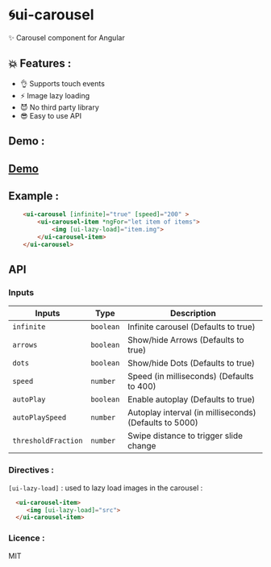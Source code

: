 ﻿# 🌀ui-carousel 

✨  Carousel component for Angular

## 💥 Features :
- 👌 Supports touch events
- ⚡️ Image lazy loading
- 😈 No third party library
- 😎 Easy to use API

## Demo :

## [Demo](https://joscmw95.github.io/ui-carousel/index.html)

## Example :
```html
    <ui-carousel [infinite]="true" [speed]="200" >
        <ui-carousel-item *ngFor="let item of items">
            <img [ui-lazy-load]="item.img">
        </ui-carousel-item>
    </ui-carousel>
```
## API

### Inputs 

Inputs              | Type            | Description                                                  
------------------- | --------------- | -----------                                           
`infinite`          | `boolean`       | Infinite carousel (Defaults to true)               
`arrows`            | `boolean`       | Show/hide Arrows (Defaults to true)                                                            
`dots`              | `boolean`       | Show/hide Dots (Defaults to true)       
`speed`             | `number`        | Speed (in milliseconds) (Defaults to 400)             
`autoPlay`          | `boolean`       | Enable autoplay (Defaults to true) 
`autoPlaySpeed`     | `number`        | Autoplay interval (in milliseconds) (Defaults to 5000)
`thresholdFraction` | `number`        | Swipe distance to trigger slide change

### Directives : 

```[ui-lazy-load]``` : used to lazy load images in the carousel :
```html
  <ui-carousel-item>
     <img [ui-lazy-load]="src">
  </ui-carousel-item>
```

### Licence : 

MIT
